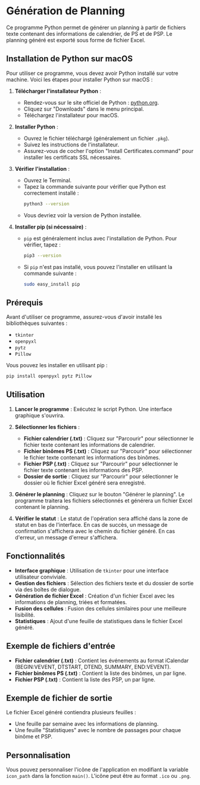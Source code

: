 # Génération de Planning

Ce programme Python permet de générer un planning à partir de fichiers texte contenant des informations de calendrier, de PS et de PSP. Le planning généré est exporté sous forme de fichier Excel.

## Installation de Python sur macOS

Pour utiliser ce programme, vous devez avoir Python installé sur votre machine. Voici les étapes pour installer Python sur macOS :

1. **Télécharger l'installateur Python** :
   - Rendez-vous sur le site officiel de Python : [python.org](https://www.python.org/).
   - Cliquez sur "Downloads" dans le menu principal.
   - Téléchargez l'installateur pour macOS.

2. **Installer Python** :
   - Ouvrez le fichier téléchargé (généralement un fichier `.pkg`).
   - Suivez les instructions de l'installateur.
   - Assurez-vous de cocher l'option "Install Certificates.command" pour installer les certificats SSL nécessaires.

3. **Vérifier l'installation** :
   - Ouvrez le Terminal.
   - Tapez la commande suivante pour vérifier que Python est correctement installé :
     ```bash
     python3 --version
     ```
   - Vous devriez voir la version de Python installée.

4. **Installer pip (si nécessaire)** :
   - `pip` est généralement inclus avec l'installation de Python. Pour vérifier, tapez :
     ```bash
     pip3 --version
     ```
   - Si `pip` n'est pas installé, vous pouvez l'installer en utilisant la commande suivante :
     ```bash
     sudo easy_install pip
     ```

## Prérequis

Avant d'utiliser ce programme, assurez-vous d'avoir installé les bibliothèques suivantes :

- `tkinter`
- `openpyxl`
- `pytz`
- `Pillow`

Vous pouvez les installer en utilisant pip :

```bash
pip install openpyxl pytz Pillow
```

## Utilisation

1. **Lancer le programme** :
   Exécutez le script Python. Une interface graphique s'ouvrira.

2. **Sélectionner les fichiers** :
   - **Fichier calendrier (.txt)** : Cliquez sur "Parcourir" pour sélectionner le fichier texte contenant les informations de calendrier.
   - **Fichier binômes PS (.txt)** : Cliquez sur "Parcourir" pour sélectionner le fichier texte contenant les informations des binômes.
   - **Fichier PSP (.txt)** : Cliquez sur "Parcourir" pour sélectionner le fichier texte contenant les informations des PSP.
   - **Dossier de sortie** : Cliquez sur "Parcourir" pour sélectionner le dossier où le fichier Excel généré sera enregistré.

3. **Générer le planning** :
   Cliquez sur le bouton "Générer le planning". Le programme traitera les fichiers sélectionnés et générera un fichier Excel contenant le planning.

4. **Vérifier le statut** :
   Le statut de l'opération sera affiché dans la zone de statut en bas de l'interface. En cas de succès, un message de confirmation s'affichera avec le chemin du fichier généré. En cas d'erreur, un message d'erreur s'affichera.

## Fonctionnalités

- **Interface graphique** : Utilisation de `tkinter` pour une interface utilisateur conviviale.
- **Gestion des fichiers** : Sélection des fichiers texte et du dossier de sortie via des boîtes de dialogue.
- **Génération de fichier Excel** : Création d'un fichier Excel avec les informations de planning, triées et formatées.
- **Fusion des cellules** : Fusion des cellules similaires pour une meilleure lisibilité.
- **Statistiques** : Ajout d'une feuille de statistiques dans le fichier Excel généré.

## Exemple de fichiers d'entrée

- **Fichier calendrier (.txt)** : Contient les événements au format iCalendar (BEGIN:VEVENT, DTSTART, DTEND, SUMMARY, END:VEVENT).
- **Fichier binômes PS (.txt)** : Contient la liste des binômes, un par ligne.
- **Fichier PSP (.txt)** : Contient la liste des PSP, un par ligne.

## Exemple de fichier de sortie

Le fichier Excel généré contiendra plusieurs feuilles :
- Une feuille par semaine avec les informations de planning.
- Une feuille "Statistiques" avec le nombre de passages pour chaque binôme et PSP.

## Personnalisation

Vous pouvez personnaliser l'icône de l'application en modifiant la variable `icon_path` dans la fonction `main()`. L'icône peut être au format `.ico` ou `.png`.
